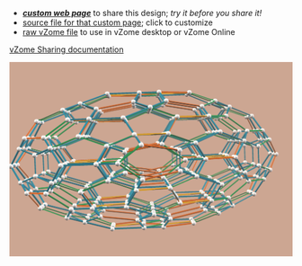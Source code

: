 
 - [***custom web page***][post] to share this design; *try it before you share it!*
 - [source file for that custom page][source]; click to customize
 - [raw vZome file][raw] to use in vZome desktop or vZome Online

[vZome Sharing documentation](https://vzome.github.io/vzome/sharing.html#how-it-works)

![Image](<Yellow-Stretch-120cell.png>)


[post]: <https://vorth.github.io/vzome-sharing/2022/02/06/Yellow-Stretch-120cell-13-23-08.html>
[source]: <https://github.com/vorth/vzome-sharing/edit/main/_posts/2022-02-06-Yellow-Stretch-120cell-13-23-08.md>
[raw]: <https://raw.githubusercontent.com/vorth/vzome-sharing/main/2022/02/06/13-23-08-Yellow-Stretch-120cell/Yellow-Stretch-120cell.vZome>